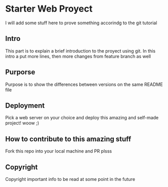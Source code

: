 # Starter Web Proyect

I will add some stuff here to prove something accorindg to the git tutorial

## Intro

This part is to explain a brief introduction to the proyect using git. In this intro a put more lines, then more changes from feature branch as well

## Purporse

Purpose is to show the differences between versions on the same README file

## Deployment

Pick a web server on your choice and deploy this amazing and self-made project! woow ;)

## How to contribute to this amazing stuff

Fork this repo into your local machine and PR plsss

## Copyright

Copyright important info to be read at some point in the future